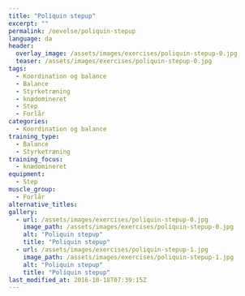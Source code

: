 ```yaml
---
title: "Poliquin stepup"
excerpt: ""
permalink: /oevelse/poliquin-stepup
language: da
header:
  overlay_image: /assets/images/exercises/poliquin-stepup-0.jpg
  teaser: /assets/images/exercises/poliquin-stepup-0.jpg
tags:
  - Koordination og balance
  - Balance
  - Styrketræning
  - knædomineret
  - Step
  - Forlår
categories:
  - Koordination og balance
training_type: 
  - Balance
  - Styrketræning
training_focus: 
  - knædomineret
equipment:
  - Step
muscle_group:
  - Forlår
alternative_titles:
gallery:
  - url: /assets/images/exercises/poliquin-stepup-0.jpg
    image_path: /assets/images/exercises/poliquin-stepup-0.jpg
    alt: "Poliquin stepup"
    title: "Poliquin stepup"
  - url: /assets/images/exercises/poliquin-stepup-1.jpg
    image_path: /assets/images/exercises/poliquin-stepup-1.jpg
    alt: "Poliquin stepup"
    title: "Poliquin stepup"
last_modified_at: 2016-10-18T07:39:15Z
---
```




